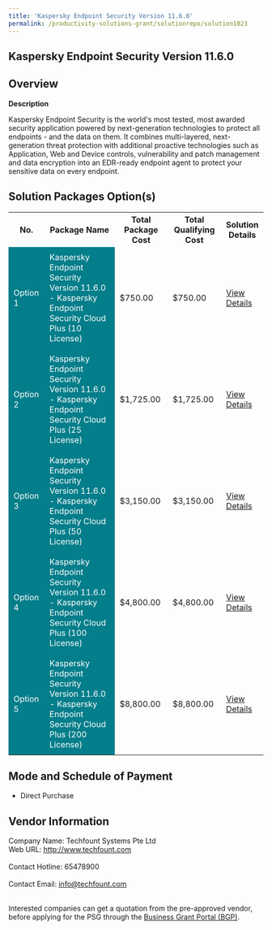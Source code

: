 ```yaml
---
title: 'Kaspersky Endpoint Security Version 11.6.0'
permalink: /productivity-solutions-grant/solutionrepo/solution1023
---
```


## Kaspersky Endpoint Security Version 11.6.0

## Overview

**Description**

Kaspersky Endpoint Security is the world's most tested, most awarded security application powered by next-generation technologies to protect all endpoints - and the data on them.
It combines multi-layered, next-generation threat protection with additional proactive technologies such as Application, Web and Device controls, vulnerability and patch management and data encryption into an EDR-ready endpoint agent to protect your sensitive data on every endpoint.

## Solution Packages Option(s)

<table>
<tr>
<th><b>No.</b></th>
<th><b>Package Name</b></th>
<th><b>Total Package Cost</b></th>
<th><b>Total Qualifying Cost</b></th>
<th><b>Solution Details</b></th>
</tr>
<tr>
<td style='padding: 10px; background-color: #037E8A; color: #FFFFFF;'>Option 1</td>
<td style='padding: 10px; background-color: #037E8A; color: #FFFFFF;'>Kaspersky Endpoint Security Version 11.6.0 - Kaspersky Endpoint Security Cloud Plus (10 License)</td>
<td style='padding: 10px;'>$750.00</td>
<td style='padding: 10px;'>$750.00</td>
<td style='padding: 10px;'><a href='/images/psg/Techfount_Systems_20200679_Desensitised_Annex_3_Part_1.pdf' target='_blank'>View Details</a></td>
</tr>
<tr>
<td style='padding: 10px; background-color: #037E8A; color: #FFFFFF;'>Option 2</td>
<td style='padding: 10px; background-color: #037E8A; color: #FFFFFF;'>Kaspersky Endpoint Security Version 11.6.0 - Kaspersky Endpoint Security Cloud Plus  (25 License)</td>
<td style='padding: 10px;'>$1,725.00</td>
<td style='padding: 10px;'>$1,725.00</td>
<td style='padding: 10px;'><a href='/images/psg/Techfount_Systems_20200679_Desensitised_Annex_3_Part_2.pdf' target='_blank'>View Details</a></td>
</tr>
<tr>
<td style='padding: 10px; background-color: #037E8A; color: #FFFFFF;'>Option 3</td>
<td style='padding: 10px; background-color: #037E8A; color: #FFFFFF;'>Kaspersky Endpoint Security Version 11.6.0 - Kaspersky Endpoint Security Cloud Plus (50 License)</td>
<td style='padding: 10px;'>$3,150.00</td>
<td style='padding: 10px;'>$3,150.00</td>
<td style='padding: 10px;'><a href='/images/psg/Techfount_Systems_20200679_Desensitised_Annex_3_Part_3.pdf' target='_blank'>View Details</a></td>
</tr>
<tr>
<td style='padding: 10px; background-color: #037E8A; color: #FFFFFF;'>Option 4</td>
<td style='padding: 10px; background-color: #037E8A; color: #FFFFFF;'>Kaspersky Endpoint Security Version 11.6.0 - 	Kaspersky Endpoint Security Cloud Plus (100 License)</td>
<td style='padding: 10px;'>$4,800.00</td>
<td style='padding: 10px;'>$4,800.00</td>
<td style='padding: 10px;'><a href='/images/psg/Techfount_Systems_20200679_Desensitised_Annex_3_Part_4.pdf' target='_blank'>View Details</a></td>
</tr>
<tr>
<td style='padding: 10px; background-color: #037E8A; color: #FFFFFF;'>Option 5</td>
<td style='padding: 10px; background-color: #037E8A; color: #FFFFFF;'>Kaspersky Endpoint Security Version 11.6.0 - Kaspersky Endpoint Security Cloud Plus (200 License)</td>
<td style='padding: 10px;'>$8,800.00</td>
<td style='padding: 10px;'>$8,800.00</td>
<td style='padding: 10px;'><a href='/images/psg/Techfount_Systems_20200679_Desensitised_Annex_3_Part_5.pdf' target='_blank'>View Details</a></td>
</tr>
</table>

## Mode and Schedule of Payment

 - Direct Purchase

## Vendor Information

 Company Name: Techfount Systems Pte Ltd<br>Web URL: http://www.techfount.com <br><br>Contact Hotline: 65478900 <br><br>Contact Email: info@techfount.com <br><br>

Interested companies can get a quotation from the pre-approved vendor, before applying for the PSG through the <a href='https://www.businessgrants.gov.sg/' target='_blank' rel='noopener'>Business Grant Portal (BGP)</a>.

<script src="/jquery/resize-tables.js"></script>
